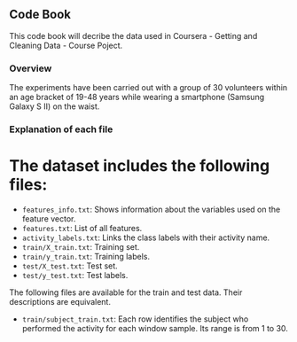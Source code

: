## Code Book

This code book will decribe the data used in Coursera - Getting and Cleaning Data - Course Poject.

### Overview

The experiments have been carried out with a group of 30 volunteers within an age bracket of 19-48 years while wearing a smartphone (Samsung Galaxy S II) on the waist.

### Explanation of each file
The dataset includes the following files:
=========================================

* `features_info.txt`: Shows information about the variables used on the feature vector.
* `features.txt`: List of all features.
* `activity_labels.txt`: Links the class labels with their activity name.
* `train/X_train.txt`: Training set.
* `train/y_train.txt`: Training labels.
* `test/X_test.txt`: Test set.
* `test/y_test.txt`: Test labels.

The following files are available for the train and test data. Their descriptions are equivalent.

* `train/subject_train.txt`: Each row identifies the subject who performed the activity for each window sample. Its range is from 1 to 30.
